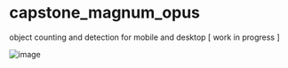 # capstone_magnum_opus
object counting and detection for mobile and desktop [ work in progress ]

![image](https://user-images.githubusercontent.com/43742265/200467797-437b211c-e934-4b74-a7b1-75b725409759.png)

